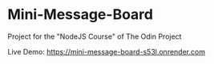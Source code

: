# Mini-Message-Board

Project for the "NodeJS Course" of The Odin Project

Live Demo: https://mini-message-board-s53l.onrender.com

